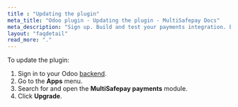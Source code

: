 ```yaml
---
title : "Updating the plugin"
meta_title: "Odoo plugin - Updating the plugin - MultiSafepay Docs"
meta_description: "Sign up. Build and test your payments integration. Explore our products and services. Use our API Reference, SDKs, and wrappers. Get support."
layout: "faqdetail"
read_more: "."
---
```


To update the plugin:

1. Sign in to your Odoo [backend](/getting-started/glossary/#backend). 
2. Go to the **Apps** menu.
3. Search for and open the **MultiSafepay payments** module.
4. Click **Upgrade**.
